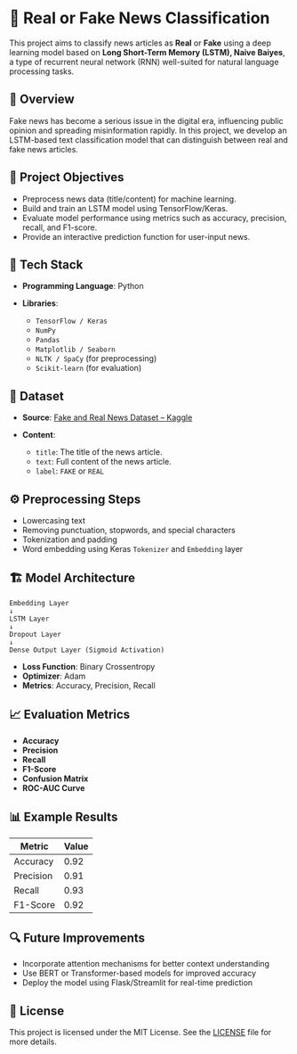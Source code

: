 # 📰 Real or Fake News Classification

This project aims to classify news articles as **Real** or **Fake** using a deep learning model based on **Long Short-Term Memory (LSTM), Naive Baiyes**, a type of recurrent neural network (RNN) well-suited for natural language processing tasks.

## 📌 Overview

Fake news has become a serious issue in the digital era, influencing public opinion and spreading misinformation rapidly. In this project, we develop an LSTM-based text classification model that can distinguish between real and fake news articles.

## 🚀 Project Objectives

* Preprocess news data (title/content) for machine learning.
* Build and train an LSTM model using TensorFlow/Keras.
* Evaluate model performance using metrics such as accuracy, precision, recall, and F1-score.
* Provide an interactive prediction function for user-input news.

## 🧠 Tech Stack

* **Programming Language**: Python
* **Libraries**:

  * `TensorFlow / Keras`
  * `NumPy`
  * `Pandas`
  * `Matplotlib / Seaborn`
  * `NLTK / SpaCy` (for preprocessing)
  * `Scikit-learn` (for evaluation)

## 📂 Dataset

* **Source**: [Fake and Real News Dataset – Kaggle](https://www.kaggle.com/datasets/jillanisofttech/fake-or-real-news/data)
* **Content**:

  * `title`: The title of the news article.
  * `text`: Full content of the news article.
  * `label`: `FAKE` or `REAL`

## ⚙️ Preprocessing Steps

* Lowercasing text
* Removing punctuation, stopwords, and special characters
* Tokenization and padding
* Word embedding using Keras `Tokenizer` and `Embedding` layer

## 🏗️ Model Architecture

```plaintext
Embedding Layer
↓
LSTM Layer
↓
Dropout Layer
↓
Dense Output Layer (Sigmoid Activation)
```

* **Loss Function**: Binary Crossentropy
* **Optimizer**: Adam
* **Metrics**: Accuracy, Precision, Recall

## 📈 Evaluation Metrics

* **Accuracy**
* **Precision**
* **Recall**
* **F1-Score**
* **Confusion Matrix**
* **ROC-AUC Curve**

## 📊 Example Results

| Metric    | Value |
| --------- | ----- |
| Accuracy  | 0.92  |
| Precision | 0.91  |
| Recall    | 0.93  |
| F1-Score  | 0.92  |


## 🔍 Future Improvements

* Incorporate attention mechanisms for better context understanding
* Use BERT or Transformer-based models for improved accuracy
* Deploy the model using Flask/Streamlit for real-time prediction

## 📄 License

This project is licensed under the MIT License. See the [LICENSE](LICENSE) file for more details.


